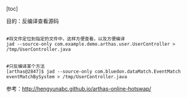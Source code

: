 [toc]

目的：反编译查看源码



```shell

#将文件定位到指定的文件中，这样方便查看，以及方便编译
jad --source-only com.example.demo.arthas.user.UserController > /tmp/UserController.java


#只反编译某个方法
[arthas@2847]$ jad --source-only com.bluedon.dataMatch.EventMatch eventMatchBySystem > /tmp/UserController.java

```



参考：http://hengyunabc.github.io/arthas-online-hotswap/







